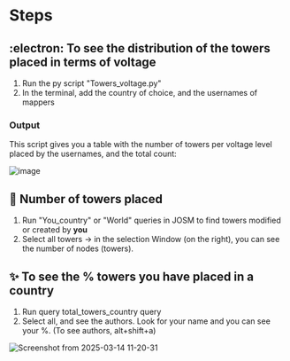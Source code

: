 # Steps 
## :electron: To see the distribution of the towers placed in terms of voltage
1. Run the py script "Towers_voltage.py"
2. In the terminal, add the country of choice, and the usernames of mappers

### Output
This script gives you a table with the number of towers per voltage level placed by the usernames, and the total count:

![image](https://github.com/user-attachments/assets/5dc2e79c-28f9-4703-84fb-d482826faf3e)

## 🗼 Number of towers placed
1. Run "You_country" or "World" queries in JOSM to find towers modified or created by **you**
2. Select all towers -> in the selection Window (on the right), you can see the number of nodes (towers).

## ✨ To see the % towers you have placed in a country
1. Run query total_towers_country query
2. Select all, and see the authors. Look for your name and you can see your %. (To see authors, alt+shift+a)

![Screenshot from 2025-03-14 11-20-31](https://github.com/user-attachments/assets/ef7ab49c-231a-4b20-b6d3-c3a633d85210)






